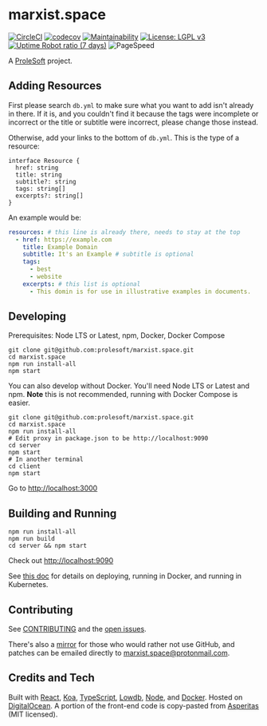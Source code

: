 # marxist.space

[![CircleCI](https://circleci.com/gh/prolesoft/marxist.space.svg?style=svg)](https://circleci.com/gh/prolesoft/marxist.space) [![codecov](https://codecov.io/gh/prolesoft/marxist.space/branch/master/graph/badge.svg)](https://codecov.io/gh/prolesoft/marxist.space) [![Maintainability](https://api.codeclimate.com/v1/badges/af5ebb6ca8951512bec3/maintainability)](https://codeclimate.com/github/prolesoft/marxist.space/maintainability) [![License: LGPL v3](https://img.shields.io/badge/License-LGPL%20v3-blue.svg)](https://www.gnu.org/licenses/lgpl-3.0) [![Uptime Robot ratio (7 days)](https://img.shields.io/uptimerobot/ratio/7/m784341127-9b6c6e8e28a344b9e533fa4e)](https://stats.uptimerobot.com/5Alqxc0QYg) ![PageSpeed](https://api.speedbadge.io/v1?url=marxist.space)

A [ProleSoft](https://prolesoft.github.io) project.

## Adding Resources

First please search `db.yml` to make sure what you want to add isn't already in
there. If it is, and you couldn't find it because the tags were incomplete or
incorrect or the title or subtitle were incorrect, please change those instead.

Otherwise, add your links to the bottom of `db.yml`. This is the type of a
resource:

```
interface Resource {
  href: string
  title: string
  subtitle?: string
  tags: string[]
  excerpts?: string[]
}
```

An example would be:

```yaml
resources: # this line is already there, needs to stay at the top
  - href: https://example.com
    title: Example Domain
    subtitle: It's an Example # subtitle is optional
    tags:
      - best
      - website
    excerpts: # this list is optional
      - This domin is for use in illustrative examples in documents.
```

## Developing

Prerequisites: Node LTS or Latest, npm, Docker, Docker Compose

```shell
git clone git@github.com:prolesoft/marxist.space.git
cd marxist.space
npm run install-all
npm start
```

You can also develop without Docker. You'll need Node LTS or Latest and npm.
**Note** this is not recommended, running with Docker Compose is easier.

```shell
git clone git@github.com:prolesoft/marxist.space.git
cd marxist.space
npm run install-all
# Edit proxy in package.json to be http://localhost:9090
cd server
npm start
# In another terminal
cd client
npm start
```

Go to <http://localhost:3000>

## Building and Running

```shell
npm run install-all
npm run build
cd server && npm start
```

Check out <http://localhost:9090>

See [this doc](./scripts/deployment/README.md) for details on deploying, running
in Docker, and running in Kubernetes.

## Contributing

See [CONTRIBUTING](./.github/CONTRIBUTING.md) and the
[open issues](https://github.com/prolesoft/marxist.space/issues?q=is%3Aissue+is%3Aopen+sort%3Aupdated-desc).

There's also a [mirror](https://yerbamate.dev/prolesoft/marxist.space)
for those who would rather not use GitHub, and patches can be emailed directly
to marxist.space@protonmail.com.

## Credits and Tech

Built with [React](https://reactjs.org/),
[Koa](https://koajs.com/),
[TypeScript](https://www.typescriptlang.org/),
[Lowdb](https://github.com/typicode/lowdb),
[Node](https://nodejs.org/en/), and
[Docker](https://www.docker.com/).
Hosted on [DigitalOcean](https://m.do.co/c/ed9c0a26a7ef).
A portion of the front-end code is copy-pasted from
[Asperitas](https://github.com/d11z/asperitas) (MIT licensed).
